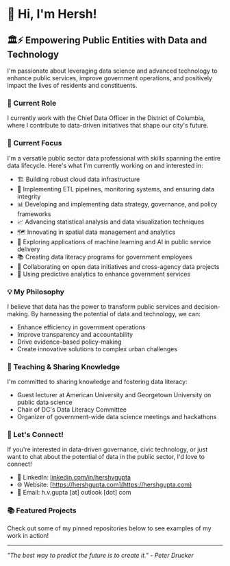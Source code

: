 # 🌊 Hi, I'm Hersh!

## 🏛️⚡ Empowering Public Entities with Data and Technology

I'm passionate about leveraging data science and advanced technology to enhance public services, improve government operations, and positively impact the lives of residents and constituents.

### 🏢 Current Role
I currently work with the Chief Data Officer in the District of Columbia, where I contribute to data-driven initiatives that shape our city's future.

### 🌱 Current Focus
I'm a versatile public sector data professional with skills spanning the entire data lifecycle. Here's what I'm currently working on and interested in:

- 🏗️ Building robust cloud data infrastructure
- 🔄 Implementing ETL pipelines, monitoring systems, and ensuring data integrity
- 📊 Developing and implementing data strategy, governance, and policy frameworks
- 📈 Advancing statistical analysis and data visualization techniques
- 🗺️ Innovating in spatial data management and analytics
- 🤖 Exploring applications of machine learning and AI in public service delivery
- 📚 Creating data literacy programs for government employees
- 🔗 Collaborating on open data initiatives and cross-agency data projects
- 🔮 Using predictive analytics to enhance government services

### 💡 My Philosophy
I believe that data has the power to transform public services and decision-making. By harnessing the potential of data and technology, we can:

- Enhance efficiency in government operations
- Improve transparency and accountability
- Drive evidence-based policy-making
- Create innovative solutions to complex urban challenges

### 🎤 Teaching & Sharing Knowledge
I'm committed to sharing knowledge and fostering data literacy:
- Guest lecturer at American University and Georgetown University on public data science
- Chair of DC's Data Literacy Committee
- Organizer of government-wide data science meetings and hackathons

### 🤝 Let's Connect!
If you're interested in data-driven governance, civic technology, or just want to chat about the potential of data in the public sector, I'd love to connect!

- 💼 LinkedIn: [linkedin.com/in/hershvgupta](https://www.linkedin.com/in/hershvgupta)
- 🌐 Website: [https://hershgupta.com](https://hershgupta.com)
- 📧 Email: h.v.gupta [at] outlook [dot] com

### 📚 Featured Projects
Check out some of my pinned repositories below to see examples of my work in action!

---

*"The best way to predict the future is to create it." - Peter Drucker*
